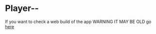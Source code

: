 # Player--
If you want to check a web build of the app WARNING IT MAY BE OLD go [here](https://johnvictoryz.github.io/player--/web/index.html)
